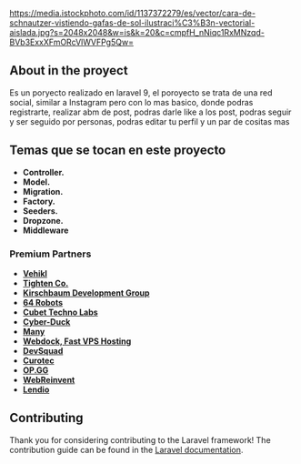 
https://media.istockphoto.com/id/1137372279/es/vector/cara-de-schnautzer-vistiendo-gafas-de-sol-ilustraci%C3%B3n-vectorial-aislada.jpg?s=2048x2048&w=is&k=20&c=cmpfH_nNiqc1RxMNzqd-BVb3ExxXFmORcVlWVFPg5Qw=
## About in the proyect
Es un poryecto realizado en laravel 9, el poroyecto se trata de una red social, similar a Instagram pero con lo mas basico, donde podras registrarte, realizar abm de post, podras darle like a los post, podras seguir y ser seguido por personas, podras editar tu perfil y un par de cositas mas 

## Temas que se tocan en este proyecto
- **Controller.**
- **Model.**
- **Migration.**
- **Factory.**
- **Seeders.**
- **Dropzone.**
- **Middleware**  


### Premium Partners

- **[Vehikl](https://vehikl.com/)**
- **[Tighten Co.](https://tighten.co)**
- **[Kirschbaum Development Group](https://kirschbaumdevelopment.com)**
- **[64 Robots](https://64robots.com)**
- **[Cubet Techno Labs](https://cubettech.com)**
- **[Cyber-Duck](https://cyber-duck.co.uk)**
- **[Many](https://www.many.co.uk)**
- **[Webdock, Fast VPS Hosting](https://www.webdock.io/en)**
- **[DevSquad](https://devsquad.com)**
- **[Curotec](https://www.curotec.com/services/technologies/laravel/)**
- **[OP.GG](https://op.gg)**
- **[WebReinvent](https://webreinvent.com/?utm_source=laravel&utm_medium=github&utm_campaign=patreon-sponsors)**
- **[Lendio](https://lendio.com)**

## Contributing

Thank you for considering contributing to the Laravel framework! The contribution guide can be found in the [Laravel documentation](https://laravel.com/docs/contributions).


